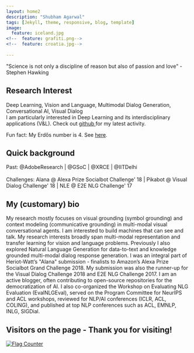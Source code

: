 ```yaml
---
layout: home2
description: "Shubham Agarwal"
tags: [Jekyll, theme, responsive, blog, template]
image:
  feature: iceland.jpg
<!--  feature: grafiti.png-->
<!--  feature: croatia.jpg-->
  
---
```


"Science is not only a discipline of reason but also of passion and love" - Stephen Hawking


<h2> Research Interest </h2>

Deep Learning, Vision and Language, Multimodal Dialog Generation, Conversational AI, Visual Dialog
<br />
I am particularly interested in Deep Learning and its interdisciplinary applications (V&L). Check out <a href="https://github.com/shubhamagarwal92">github </a> for my latest activity. 

Fun fact: My Erdős number is 4. See  <a href="https://www.csauthors.net/distance/shubham-agarwal-0001/paul-erdos"> here</a>. 

<h2> Quick background </h2>
Past: @AdobeResearch | @GSoC | @XRCE | @IITDelhi
<br />
<br />
Challenges: Alana @ Alexa Prize Socialbot Challenge' 18 | Pikabot @ Visual Dialog Challenge' 18 | NLE @ E2E NLG Challenge' 17

<h2> My (customary) bio </h2>
  
My research mostly focuses on visual grounding (symbol grounding) and context modeling (communicative grounding) in multi-modal visual conversational agents. I am interested to build machines that can see and talk. My research interests broadly span multi-modal representation and transfer learning for vision and language problems. Previously I also explored Natural Language Generation for data-to-text and knowledge grounded multi-modal dialog response generation. I was an integral part of Heriot-Watt’s "Alana" submission - finalists to Amazon’s Alexa Prize Socialbot Grand Challenge 2018. My submission was also the runner-up for the Visual Dialog Challenge 2018 and E2E NLG Challenge 2017. I am an active blogger, often contributing to open-source repositories for the democratization of AI. I also co-organized the Workshop on Evaluating NLG Evaluation (EvalNLGEval), served on the Program Committee for NeurIPS and ACL workshops, reviewed for NLP/AI conferences (ICLR, ACL, COLING), and published at top NLP conferences such as ACL, EMNLP, INLG, SIGDial. 


<h2> Visitors on the page - Thank you for visiting! </h2>

<a href="https://info.flagcounter.com/jc9J"><img src="https://s11.flagcounter.com/map/jc9J/size_l/txt_000000/border_CCCCCC/pageviews_1/viewers_0/flags_0/" alt="Flag Counter" border="0"></a>

